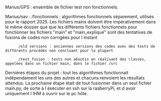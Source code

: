 Marius/GPS : ensemble de fichier test non fonctionnels.


Marius/nav : 
          /fonctionnels : algorithmes fonctionnels séparement, utilisés pour le rapport 2025. Les fichiers mains doivent être impérativement dans le même dossier que
                          que les différents fichiers fonctionnels pour fonctionner
                          les fichiers "main" et "main_expliqué" sont des tentatives de fusions de codes non corrigées pour l instant
                          
          /old versions : anciennes versions des codes avec des tests de différents procédés non concluant pour la plupart
          
          /test_fusion : tests non aboutis en réalisant des classes, appelées dans un fichier main, dans le fichier /src

Dernières étapes du projet : tout les algorithmes fonctionnait indépendament les uns des autres et chacuns renvoient les résultats attendus.
La prochaine étape était de tout fusionner dans un seul fichier main.py, de sorte à l éxécuter en ssh sur la rasberryPi, et d avoir uniquement l IHM à ouvrir
sur le pc hôte.

